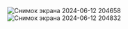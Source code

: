 ![Снимок экрана 2024-06-12 204658](https://github.com/Shikari1994/Shikari1994Hangman.github.io/assets/134809620/70a55548-08fc-4cbf-8467-237ebd3bf94b)
![Снимок экрана 2024-06-12 204832](https://github.com/Shikari1994/Shikari1994Hangman.github.io/assets/134809620/8c5357d2-8c11-4d42-8148-299622159ffb)
